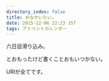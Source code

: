 ```yaml
---
directory_index: false
title: おなかいたい。
date: 2015-12-06 22:23 JST
tags: アドベントカレンダー
---
```


六日目滑り込み。

とおもったけど書くことおもいつかない。

URIが全てです。
